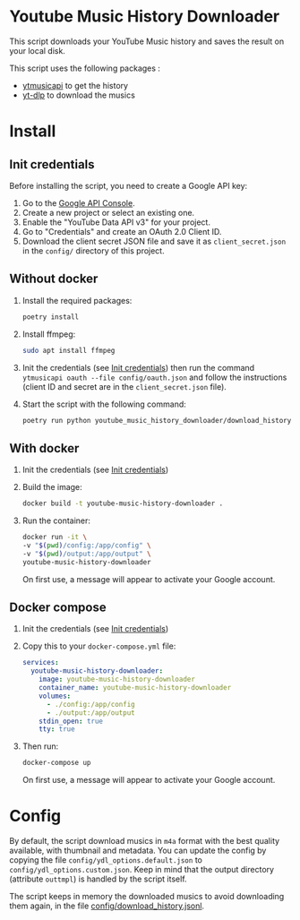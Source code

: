 # Youtube Music History Downloader

This script downloads your YouTube Music history and saves the result on your local disk.

This script uses the following packages :
- [ytmusicapi](https://github.com/sigma67/ytmusicapi) to get the history
- [yt-dlp](https://github.com/yt-dlp/yt-dlp) to download the musics

# Install

## Init credentials

Before installing the script, you need to create a Google API key:
1. Go to the [Google API Console](https://console.developers.google.com/).
2. Create a new project or select an existing one.
3. Enable the "YouTube Data API v3" for your project.
4. Go to "Credentials" and create an OAuth 2.0 Client ID.
5. Download the client secret JSON file and save it as `client_secret.json` in the `config/` directory of this project.

## Without docker

1. Install the required packages:
    ```bash
    poetry install
    ```

2. Install ffmpeg:
    ```bash
    sudo apt install ffmpeg
    ```

3. Init the credentials (see [Init credentials](#init-credentials))
   then run the command `ytmusicapi oauth --file config/oauth.json` and follow the instructions (client ID and secret are in the `client_secret.json` file).

4. Start the script with the following command:
    ```bash
    poetry run python youtube_music_history_downloader/download_history.py
    ```

## With docker


1. Init the credentials (see [Init credentials](#init-credentials))

2. Build the image:
    ```bash
    docker build -t youtube-music-history-downloader .
    ```

3. Run the container:
    ```bash
   docker run -it \
   -v "$(pwd)/config:/app/config" \
   -v "$(pwd)/output:/app/output" \
   youtube-music-history-downloader
   ```
   On first use, a message will appear to activate your Google account.
   
   
## Docker compose

1. Init the credentials (see [Init credentials](#init-credentials))

2. Copy this to your `docker-compose.yml` file:
   ```yaml
   services:
     youtube-music-history-downloader:
       image: youtube-music-history-downloader
       container_name: youtube-music-history-downloader
       volumes:
         - ./config:/app/config
         - ./output:/app/output
       stdin_open: true
       tty: true
   ```

3. Then run:
   ```bash
   docker-compose up
   ```
   On first use, a message will appear to activate your Google account.

# Config

By default, the script download musics in `m4a` format with the best quality available, with thumbnail and metadata.
You can update the config by copying the file `config/ydl_options.default.json` to `config/ydl_options.custom.json`.
Keep in mind that the output directory (attribute `outtmpl`) is handled by the script itself.

The script keeps in memory the downloaded musics to avoid downloading them again, in the file [config/download_history.jsonl](config/download_history.jsonl).